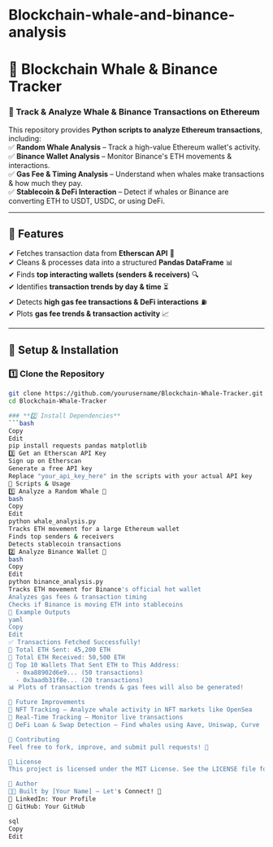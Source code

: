 # Blockchain-whale-and-binance-analysis
# 🐋 Blockchain Whale & Binance Tracker  

### 🚀 Track & Analyze Whale & Binance Transactions on Ethereum  

This repository provides **Python scripts to analyze Ethereum transactions**, including:  
✅ **Random Whale Analysis** – Track a high-value Ethereum wallet's activity.  
✅ **Binance Wallet Analysis** – Monitor Binance's ETH movements & interactions.  
✅ **Gas Fee & Timing Analysis** – Understand when whales make transactions & how much they pay.  
✅ **Stablecoin & DeFi Interaction** – Detect if whales or Binance are converting ETH to USDT, USDC, or using DeFi.  

---

## **📌 Features**  
✔ Fetches transaction data from **Etherscan API** 📡  
✔ Cleans & processes data into a structured **Pandas DataFrame** 📊  
✔ Finds **top interacting wallets (senders & receivers)** 🔍  
✔ Identifies **transaction trends by day & time** ⏳  
✔ Detects **high gas fee transactions & DeFi interactions** ⛽  
✔ Plots **gas fee trends & transaction activity** 📈  

---

## **📌 Setup & Installation**  

### **1️⃣ Clone the Repository**  
```bash
git clone https://github.com/yourusername/Blockchain-Whale-Tracker.git
cd Blockchain-Whale-Tracker

### **2️⃣ Install Dependencies**
```bash
Copy
Edit
pip install requests pandas matplotlib
3️⃣ Get an Etherscan API Key
Sign up on Etherscan
Generate a free API key
Replace "your_api_key_here" in the scripts with your actual API key
📌 Scripts & Usage
1️⃣ Analyze a Random Whale 🐋
bash
Copy
Edit
python whale_analysis.py
Tracks ETH movement for a large Ethereum wallet
Finds top senders & receivers
Detects stablecoin transactions
2️⃣ Analyze Binance Wallet 🏦
bash
Copy
Edit
python binance_analysis.py
Tracks ETH movement for Binance's official hot wallet
Analyzes gas fees & transaction timing
Checks if Binance is moving ETH into stablecoins
📌 Example Outputs
yaml
Copy
Edit
✅ Transactions Fetched Successfully!
🔹 Total ETH Sent: 45,200 ETH  
🔹 Total ETH Received: 50,500 ETH  
🔹 Top 10 Wallets That Sent ETH to This Address:  
  - 0xa88902d6e9... (50 transactions)  
  - 0x3aadb31f8e... (20 transactions)  
📊 Plots of transaction trends & gas fees will also be generated!

📌 Future Improvements
🚀 NFT Tracking – Analyze whale activity in NFT markets like OpenSea
🚀 Real-Time Tracking – Monitor live transactions
🚀 DeFi Loan & Swap Detection – Find whales using Aave, Uniswap, Curve

📌 Contributing
Feel free to fork, improve, and submit pull requests! 🤝

📌 License
This project is licensed under the MIT License. See the LICENSE file for details.

📌 Author
👨‍💻 Built by [Your Name] – Let's Connect! 🚀
🔗 LinkedIn: Your Profile
🔗 GitHub: Your GitHub

sql
Copy
Edit
